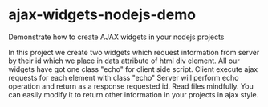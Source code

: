 # ajax-widgets-nodejs-demo
Demonstrate how to create AJAX widgets in your nodejs projects

In this project we create two widgets which request information from server by their id which we place in data attribute of html div element. All our widgets have got one class "echo" for client side script. Client execute ajax requests for each element with class "echo"
Server will perform echo operation and return as a response requested id. Read files mindfully. You can easily modify it to return other information in your projects in ajax style.

